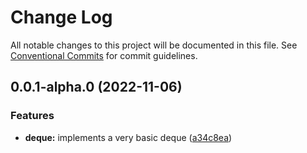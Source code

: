 # Change Log

All notable changes to this project will be documented in this file.
See [Conventional Commits](https://conventionalcommits.org) for commit guidelines.

## 0.0.1-alpha.0 (2022-11-06)

### Features

- **deque:** implements a very basic deque ([a34c8ea](https://github.com/luigi055/awesome-collections/commit/a34c8ea9147ae5dd09b65e8a9beab574d481d9f7))

